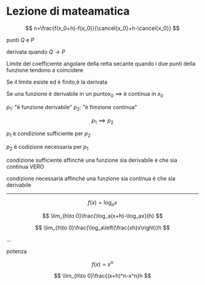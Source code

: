 # Lezione di mateamatica

$$
n=\frac{f(x_0+h)-f(x_0)}{\cancel{x_0}+h-\cancel{x_0}}
$$

punti $Q$ e $P$

derivata 
quando
$Q \to P$


Limite del coefficiente angolare della retta secante quando i due punti della funzione tendono a coincidere

Se il limite esiste ed è finito,è la derivata


Se una funzione è derivabile in un punto$x_0$ $\implies$ è continua in $x_0$


$p_1$: "è funzione derivabile"
$p_2$: "è fimzione continua"

$$
p_1 \implies p_2
$$

$p_1$ è condizione sufficiente per $p_2$

$p_2$ è codizione necessaria per $p_1$


condizione sufficiente affinchè una funzione sia derivabile è che sia continua  VERO

condizione necessaria affinchè una funzione sia continua è che sia derivabile


---


$$
f(x)=\log_ax
$$

$$
\lim_{h\to 0}\frac{\log_a(x+h)-\log_ax}{h}
$$


$$
\lim_{h\to 0}\frac{\log_a\left(\frac{xh}x\right)}h
$$

...

potenza


$$
f(x)=x^n
$$

$$
\lim_{h\to 0}\frac{(x+h)^n-x^n}h
$$
<!--stackedit_data:
eyJoaXN0b3J5IjpbLTE1NTE2NTE0MDAsNjE0MDM2MTM4LC0yNj
A4OTA5MV19
-->
